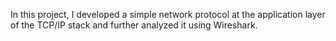 In this project, I developed a simple network protocol at the application layer of the
TCP/IP stack and further analyzed it using Wireshark.
